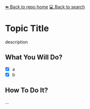 [⬅️ Back to repo home](https://github.com/Blankscreen-exe/docker-practice) [💻 Back to search](https://blankscreen-exe.github.io/docker-practice/)

# Topic Title

description

## What You Will Do?

- [x] a
- [x] b

## How To Do It?

...
